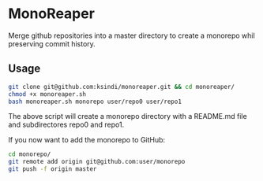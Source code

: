 # MonoReaper

Merge github repositories into a master directory to create a monorepo whil preserving commit history.

## Usage

```bash
git clone git@github.com:ksindi/monoreaper.git && cd monoreaper/
chmod +x monoreaper.sh
bash monoreaper.sh monorepo user/repo0 user/repo1
```

The above script will create a monorepo directory with a README.md file and subdirectores repo0 and repo1.

If you now want to add the monorepo to GitHub:

```bash
cd monorepo/
git remote add origin git@github.com:user/monorepo
git push -f origin master
```
